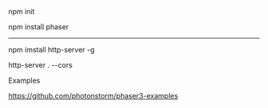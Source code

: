 npm init

npm install phaser

---

npm imstall http-server -g

http-server . --cors

Examples

https://github.com/photonstorm/phaser3-examples

